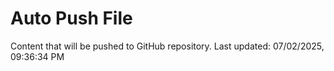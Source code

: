 # Auto Push File

Content that will be pushed to GitHub repository.
Last updated: 07/02/2025, 09:36:34 PM